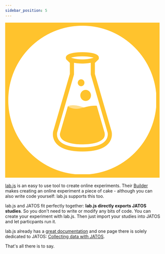 ```yaml
---
sidebar_position: 5
---
```


<div style={{'float':'right', 'width':'200px'}}>

![](../../static/img/labjs_logo.png)

</div>

[lab.js](https://lab.js.org/) is an easy to use tool to create online experiments. Their [Builder](https://labjs.felixhenninger.com/) makes creating an online experiment a piece of cake - although you can also write code yourself: lab.js supports this too.

lab.js and JATOS fit perfectly together: **lab.js directly exports JATOS studies**. So you don't need to write or modify any bits of code. You can create your experiment with lab.js. Then just import your studies into JATOS and let particpants run it. 

lab.js already has a [great documentation](https://labjs.readthedocs.io/en/latest/index.html) and one page there is solely dedicated to JATOS: [Collecting data with JATOS](https://labjs.readthedocs.io/en/latest/learn/deploy/3c-jatos.html).

That's all there is to say. 
